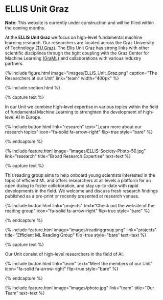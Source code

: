 ---
---

# ELLIS Unit Graz

**Note:** This website is currently under construction and will be filled within the coming months. 

At the **ELLIS Unit Graz** we focus on high-level fundamental machine learning research. Our researchers are located across the Graz University of Technology [(TU Graz)](https://www.tugraz.at/en/home). 
The Ellis Unit Graz has strong links with other scientific disciplines through the tight coupling with the Graz Center for Machine Learning [(GraML)](https://www.tugraz.at/en/research/research-at-tu-graz/research-centers/graz-center-for-machine-learning/) and collaborations with various industry partners.

{%
  include figure.html
  image="images/ELLIS_Unit_Graz.png"
  caption="The Researchers at our Unit"
  link="team"
  width="400px"
%}

{% include section.html %}

{% capture text %}

In our Unit we combine high-level expertise in various topics within the field of fundamental Machine Learning to strenghten the development of high-level AI in Europe. 

{%
  include button.html
  link="research"
  text="Learn more about our research topics"
  icon="fa-solid fa-arrow-right"
  flip=true
  style="bare"
%}

{% endcapture %}

{%
  include feature.html
  image="images/ELLIS-Society-Photo-50.jpg"
  link="research"
  title="Broad Research Expertise"
  text=text
%}

{% capture text %}

This reading group aims to help onboard young scientists interested in the topic of efficient ML and offers researchers at all levels a platform for an open dialog to foster collaboration, and stay up-to-date with rapid developments in the field. We welcome and discuss fresh research findings published as a pre-print or recently presented at research venues. 

{%
  include button.html
  link="projects"
  text="Check out the website of the reading group"
  icon="fa-solid fa-arrow-right"
  flip=true
  style="bare"
%}

{% endcapture %}

{%
  include feature.html
  image="images/readinggroup.png"
  link="projects"
  title="Efficient ML Reading Group"
  flip=true
  style="bare"
  text=text
%}

{% capture text %}

Our Unit consist of high-level researchers in the field of AI.

{%
  include button.html
  link="team"
  text="Meet the members of our Unit"
  icon="fa-solid fa-arrow-right"
  flip=true
  style="bare"
%}

{% endcapture %}

{%
  include feature.html
  image="images/photo.jpg"
  link="team"
  title="Our Team"
  text=text
%}
